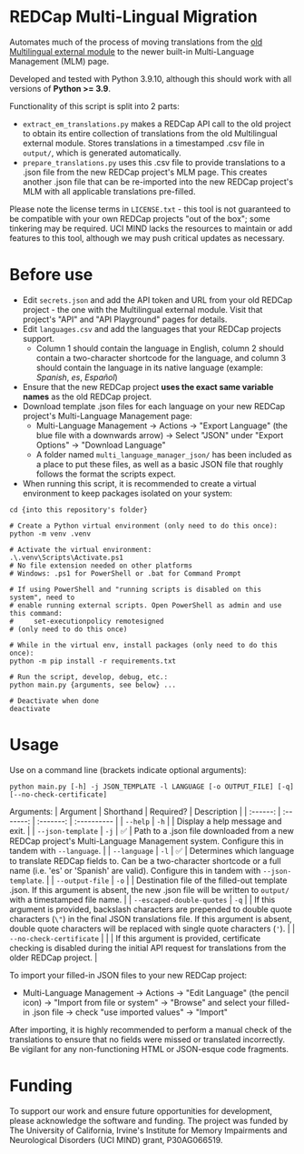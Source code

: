 # REDCap Multi-Lingual Migration
Automates much of the process of moving translations from the [old Multilingual external module](https://github.com/smartinkc/Multilingual) to the newer built-in Multi-Language Management (MLM) page.

Developed and tested with Python 3.9.10, although this should work with all versions of **Python >= 3.9**.

Functionality of this script is split into 2 parts:
* `extract_em_translations.py` makes a REDCap API call to the old project to obtain its entire collection of translations from the old Multilingual external module. Stores translations in a timestamped .csv file in `output/`, which is generated automatically.
* `prepare_translations.py` uses this .csv file to provide translations to a .json file from the new REDCap project's MLM page. This creates another .json file that can be re-imported into the new REDCap project's MLM with all applicable translations pre-filled.

Please note the license terms in `LICENSE.txt` - this tool is not guaranteed to be compatible with your own REDCap projects "out of the box"; some tinkering may be required. UCI MIND lacks the resources to maintain or add features to this tool, although we may push critical updates as necessary.

# Before use
* Edit `secrets.json` and add the API token and URL from your old REDCap project - the one with the Multilingual external module. Visit that project's "API" and "API Playground" pages for details.
* Edit `languages.csv` and add the languages that your REDCap projects support.
  * Column 1 should contain the language in English, column 2 should contain a two-character shortcode for the language, and column 3 should contain the language in its native language (example: _Spanish_, _es_, _Español_)
* Ensure that the new REDCap project **uses the exact same variable names** as the old REDCap project.
* Download template .json files for each language on your new REDCap project's Multi-Language Management page:
  * Multi-Language Management -> Actions -> "Export Language" (the blue file with a downwards arrow) -> Select "JSON" under "Export Options" -> "Download Language"
  * A folder named `multi_language_manager_json/` has been included as a place to put these files, as well as a basic JSON file that roughly follows the format the scripts expect.
* When running this script, it is recommended to create a virtual environment to keep packages isolated on your system:
```
cd {into this repository's folder}

# Create a Python virtual environment (only need to do this once):
python -m venv .venv

# Activate the virtual environment:
.\.venv\Scripts\Activate.ps1
# No file extension needed on other platforms
# Windows: .ps1 for PowerShell or .bat for Command Prompt

# If using PowerShell and "running scripts is disabled on this system", need to
# enable running external scripts. Open PowerShell as admin and use this command:
#     set-executionpolicy remotesigned
# (only need to do this once)

# While in the virtual env, install packages (only need to do this once):
python -m pip install -r requirements.txt

# Run the script, develop, debug, etc.:
python main.py {arguments, see below} ...

# Deactivate when done
deactivate
```

# Usage
Use on a command line (brackets indicate optional arguments):
```
python main.py [-h] -j JSON_TEMPLATE -l LANGUAGE [-o OUTPUT_FILE] [-q] [--no-check-certificate]
```

Arguments:
| Argument | Shorthand | Required? | Description |
| :------: | :-------: | :-------: | :---------- |
| `--help` | `-h` |  | Display a help message and exit. |
| `--json-template` | `-j` | ✅ | Path to a .json file downloaded from a new REDCap project's Multi-Language Management system. Configure this in tandem with `--language`. |
| `--language` | `-l` | ✅ | Determines which language to translate REDCap fields to. Can be a two-character shortcode or a full name (i.e. 'es' or 'Spanish' are valid). Configure this in tandem with `--json-template`. |
| `--output-file` | `-o` |  | Destination file of the filled-out template .json. If this argument is absent, the new .json file will be written to `output/` with a timestamped file name. |
| `--escaped-double-quotes` | `-q` |  | If this argument is provided, backslash characters are prepended to double quote characters (`\"`) in the final JSON translations file. If this argument is absent, double quote characters will be replaced with single quote characters (`'`). |
| `--no-check-certificate` |  |  | If this argument is provided, certificate checking is disabled during the initial API request for translations from the older REDCap project. |

To import your filled-in JSON files to your new REDCap project:
* Multi-Language Management -> Actions -> "Edit Language" (the pencil icon) -> "Import from file or system" -> "Browse" and select your filled-in .json file -> check "use imported values" -> "Import"

After importing, it is highly recommended to perform a manual check of the translations to ensure that no fields were missed or translated incorrectly. Be vigilant for any non-functioning HTML or JSON-esque code fragments.

# Funding

To support our work and ensure future opportunities for development, please acknowledge the software and funding.
The project was funded by The University of California, Irvine's Institute for Memory Impairments and Neurological Disorders (UCI MIND) grant, P30AG066519.

